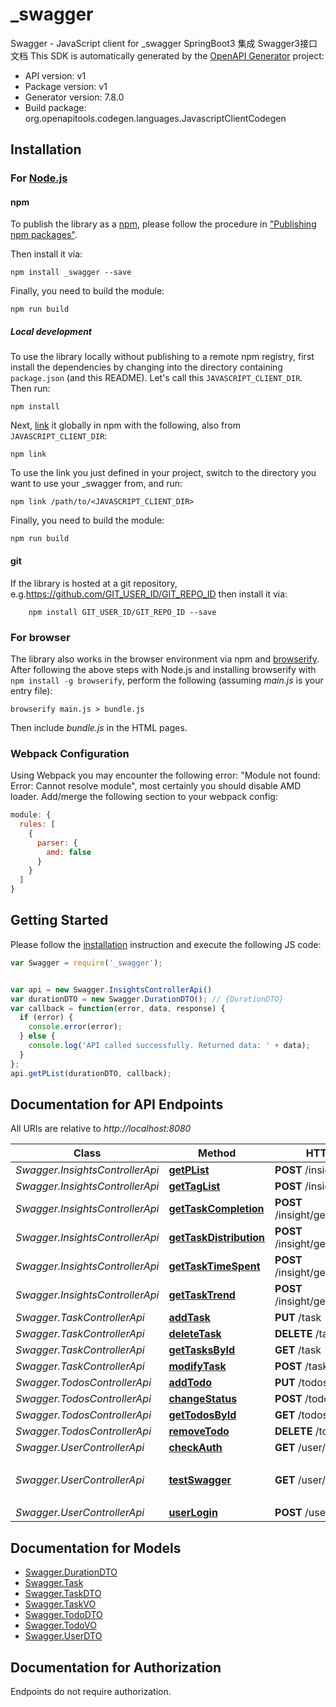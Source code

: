 # _swagger

Swagger - JavaScript client for _swagger
SpringBoot3 集成 Swagger3接口文档
This SDK is automatically generated by the [OpenAPI Generator](https://openapi-generator.tech) project:

- API version: v1
- Package version: v1
- Generator version: 7.8.0
- Build package: org.openapitools.codegen.languages.JavascriptClientCodegen

## Installation

### For [Node.js](https://nodejs.org/)

#### npm

To publish the library as a [npm](https://www.npmjs.com/), please follow the procedure in ["Publishing npm packages"](https://docs.npmjs.com/getting-started/publishing-npm-packages).

Then install it via:

```shell
npm install _swagger --save
```

Finally, you need to build the module:

```shell
npm run build
```

##### Local development

To use the library locally without publishing to a remote npm registry, first install the dependencies by changing into the directory containing `package.json` (and this README). Let's call this `JAVASCRIPT_CLIENT_DIR`. Then run:

```shell
npm install
```

Next, [link](https://docs.npmjs.com/cli/link) it globally in npm with the following, also from `JAVASCRIPT_CLIENT_DIR`:

```shell
npm link
```

To use the link you just defined in your project, switch to the directory you want to use your _swagger from, and run:

```shell
npm link /path/to/<JAVASCRIPT_CLIENT_DIR>
```

Finally, you need to build the module:

```shell
npm run build
```

#### git

If the library is hosted at a git repository, e.g.https://github.com/GIT_USER_ID/GIT_REPO_ID
then install it via:

```shell
    npm install GIT_USER_ID/GIT_REPO_ID --save
```

### For browser

The library also works in the browser environment via npm and [browserify](http://browserify.org/). After following
the above steps with Node.js and installing browserify with `npm install -g browserify`,
perform the following (assuming *main.js* is your entry file):

```shell
browserify main.js > bundle.js
```

Then include *bundle.js* in the HTML pages.

### Webpack Configuration

Using Webpack you may encounter the following error: "Module not found: Error:
Cannot resolve module", most certainly you should disable AMD loader. Add/merge
the following section to your webpack config:

```javascript
module: {
  rules: [
    {
      parser: {
        amd: false
      }
    }
  ]
}
```

## Getting Started

Please follow the [installation](#installation) instruction and execute the following JS code:

```javascript
var Swagger = require('_swagger');


var api = new Swagger.InsightsControllerApi()
var durationDTO = new Swagger.DurationDTO(); // {DurationDTO} 
var callback = function(error, data, response) {
  if (error) {
    console.error(error);
  } else {
    console.log('API called successfully. Returned data: ' + data);
  }
};
api.getPList(durationDTO, callback);

```

## Documentation for API Endpoints

All URIs are relative to *http://localhost:8080*

Class | Method | HTTP request | Description
------------ | ------------- | ------------- | -------------
*Swagger.InsightsControllerApi* | [**getPList**](docs/InsightsControllerApi.md#getPList) | **POST** /insight/p | 
*Swagger.InsightsControllerApi* | [**getTagList**](docs/InsightsControllerApi.md#getTagList) | **POST** /insight/tags | 
*Swagger.InsightsControllerApi* | [**getTaskCompletion**](docs/InsightsControllerApi.md#getTaskCompletion) | **POST** /insight/getTaskCompletion | 
*Swagger.InsightsControllerApi* | [**getTaskDistribution**](docs/InsightsControllerApi.md#getTaskDistribution) | **POST** /insight/getTaskDistribution | 
*Swagger.InsightsControllerApi* | [**getTaskTimeSpent**](docs/InsightsControllerApi.md#getTaskTimeSpent) | **POST** /insight/getTaskTimeSpent | 
*Swagger.InsightsControllerApi* | [**getTaskTrend**](docs/InsightsControllerApi.md#getTaskTrend) | **POST** /insight/getTaskTrend | 
*Swagger.TaskControllerApi* | [**addTask**](docs/TaskControllerApi.md#addTask) | **PUT** /task | 
*Swagger.TaskControllerApi* | [**deleteTask**](docs/TaskControllerApi.md#deleteTask) | **DELETE** /task/{taskId} | 
*Swagger.TaskControllerApi* | [**getTasksById**](docs/TaskControllerApi.md#getTasksById) | **GET** /task | 
*Swagger.TaskControllerApi* | [**modifyTask**](docs/TaskControllerApi.md#modifyTask) | **POST** /task | 
*Swagger.TodosControllerApi* | [**addTodo**](docs/TodosControllerApi.md#addTodo) | **PUT** /todos/addTodo | 
*Swagger.TodosControllerApi* | [**changeStatus**](docs/TodosControllerApi.md#changeStatus) | **POST** /todos/ch | 
*Swagger.TodosControllerApi* | [**getTodosById**](docs/TodosControllerApi.md#getTodosById) | **GET** /todos | getTodosById
*Swagger.TodosControllerApi* | [**removeTodo**](docs/TodosControllerApi.md#removeTodo) | **DELETE** /todos/remove | 
*Swagger.UserControllerApi* | [**checkAuth**](docs/UserControllerApi.md#checkAuth) | **GET** /user/parse | 
*Swagger.UserControllerApi* | [**testSwagger**](docs/UserControllerApi.md#testSwagger) | **GET** /user/hello | 测试Swagger3注解方法Get
*Swagger.UserControllerApi* | [**userLogin**](docs/UserControllerApi.md#userLogin) | **POST** /user/login | 


## Documentation for Models

 - [Swagger.DurationDTO](docs/DurationDTO.md)
 - [Swagger.Task](docs/Task.md)
 - [Swagger.TaskDTO](docs/TaskDTO.md)
 - [Swagger.TaskVO](docs/TaskVO.md)
 - [Swagger.TodoDTO](docs/TodoDTO.md)
 - [Swagger.TodoVO](docs/TodoVO.md)
 - [Swagger.UserDTO](docs/UserDTO.md)


## Documentation for Authorization

Endpoints do not require authorization.

